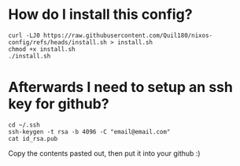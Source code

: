 # How do I install this config?
```
curl -LJ0 https://raw.githubusercontent.com/Quil180/nixos-config/refs/heads/install.sh > install.sh
chmod +x install.sh
./install.sh
```

# Afterwards I need to setup an ssh key for github?
```
cd ~/.ssh
ssh-keygen -t rsa -b 4096 -C "email@email.com"
cat id_rsa.pub
```
Copy the contents pasted out, then put it into your github :)
